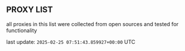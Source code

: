 ## PROXY LIST

all proxies in this list were collected from open sources and tested for functionality

last update: `2025-02-25 07:51:43.859927+00:00` UTC